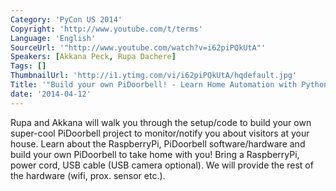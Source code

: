 ```yaml
---
Category: 'PyCon US 2014'
Copyright: 'http://www.youtube.com/t/terms'
Language: 'English'
SourceUrl: '"http://www.youtube.com/watch?v=i62piPQkUtA"'
Speakers: [Akkana Peck, Rupa Dachere]
Tags: []
ThumbnailUrl: 'http://i1.ytimg.com/vi/i62piPQkUtA/hqdefault.jpg'
Title: '"Build your own PiDoorbell! - Learn Home Automation with Python"'
date: '2014-04-12'
---
```

Rupa and Akkana will walk you through the setup/code to build your own super-cool PiDoorbell project to monitor/notify you about visitors at your house.
 Learn about the RaspberryPi, PiDoorbell software/hardware and build your own PiDoorbell to take home with you!
Bring a RaspberryPi, power cord, USB cable (USB camera optional). We will provide the rest of the hardware (wifi, prox. sensor etc.).
